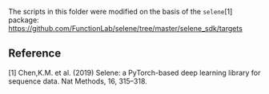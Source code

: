 
The scripts in this folder were modified on the basis of the `selene`[1] package: https://github.com/FunctionLab/selene/tree/master/selene_sdk/targets

## Reference
[1] Chen,K.M. et al. (2019) Selene: a PyTorch-based deep learning library for sequence data. Nat Methods, 16, 315–318.

